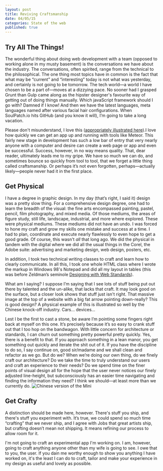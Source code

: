 ```yaml
---
layout: post
title: Reviving Craftsmanship
date: 04/05/15
categories: State of the web
published: true
---
```


## Try All The Things! ##
The wonderful thing about doing web development with a team (opposed to working alone in my musty basement) is the conversations we have about the industry. The conversations, often spirited, range from the technical to the philosophical. The one thing most topics have in common is the fact that what may be “current” and “interesting” today is not what was yesterday, and certainly is not going to be tomorrow. The tech world&mdash;a world I have chosen to be a part of&mdash;moves at a dizzying pace. No sooner had I grasped Grunt than Gulp came along as the hipster designer's favourite way of getting out of doing things manually. Which javaScript framework should I go with? Damned if I know! And then we have the latest languages, meta languages named after various facial hair configurations. When SoulPatch.io hits GitHub (and you know it will), I’m going to take a long vacation.

Please don't misunderstand, I love this ([appropriately illustrated here](http://www.commitstrip.com/en/2014/11/25/west-side-project-story/ "Web Comic on CommitStrip called Side Project")).I love how quickly we can get an app up and running with tools like Meteor. This fairly new stage in development has such a low bar of entry that very nearly anyone with a computer and desire can create a web page or app and even be successful. Success, however, in no way means quality. That, dear reader, ultimately leads me to my gripe. We have so much we can do, and sometimes bounce so quickly from tool to tool, that we forget a little thing called craftsmanship. Or perhaps it’s not even forgotten, perhaps&mdash;actually likely&mdash;people never had it in the first place.
## Get Physical ##
I have a degree in graphic design. In my day (that’s right, I said it) design was a pretty slow thing. For a comprehensive design degree, one had to learn the breadth of the visual: the fine arts encompassed painting, pastel, pencil, film photography, and mixed media. Of those mediums, the areas of figure study, still life, landscape, industrial, and more where explored. These were physical mediums. These mediums did not have an undo. I was forced to hone my craft and grow my skills one mistake and success at a time. I had to plan, coordinate and execute nearly flawlessly to even hope to get a good grade. Of course, this wasn't _all_ that long ago. We did the physical in tandem with the digital where we did all the usual things in the Corel, the Adobe suite: advertising and marketing design, web design, posters, etc. 

In addition, I took two technical writing classes to craft and learn how to clearly communicate. In all this, I took one whole HTML class where I wrote the markup in Windows 98's Notepad and did all my layout in tables (this was before Zeldman’s seminole [Designing with Web Standards](http://en.wikipedia.org/wiki/Designing_with_Web_Standards)).  

What am I saying? I suppose I’m saying that I see lots of stuff being put out there by talented and the un-alike, that lacks that craft. It may look good on the surface, but a closer look shows that stuff just isn't right. That massive image at the top of a website with a big fat arrow pointing down-really? This is good design? A physical example of this is illustrated so well by the Chinese knock-off industry. Cars... devices... 

Lest I be the first to cast a stone, be aware I’m pointing some fingers right back at myself on this one. It’s precisely because it’s so easy to crank stuff out that I too hop on the bandwagon. With little concern for architecture or standards, I can churn out something pretty powerful pretty quickly. Yes, there is a benefit to that. If you approach something in a lean manor, you get something out quickly and iterate the shit out of it. If you have the discipline to do so, I say continue on, good sir/madame and we shall clean and refactor as we go. But do we? When we’re doing our own thing, do we finely craft our architecture? Do we take the time to truly understand our users and craft an experience to their needs? Do we spend time on the finer points of visual design all for the hope that the user never notices our finely adjusted line-height, but subconsciously has an easier time navigating and finding the information they need? I think we should&mdash;at least more than we currently do.
![Chinese version of the Mini](/http://i.kinja-img.com/gawker-media/image/upload/s--S2Y1CUFy--/18lg3mkpt0h8cjpg.jpg)
## Get Crafty ##
 A distinction should be made here, however. There's stuff you ship, and there's stuff you experiment with. It’s true, we could spend so much time “crafting” that we never ship, and I agree with Jobs that great artists ship, but crafting doesn’t mean not shipping. It means refining our process to allow room for it. 

I'm not going to craft an experimental app I'm working on. I am, however, going to craft anything anyone other than my wife is going to see. I owe that to you, the user. If you dain me worthy enough to show you anything I have worked on, it's the least I can do to craft, tailor and make your experience in my design as useful and lovely as possible.